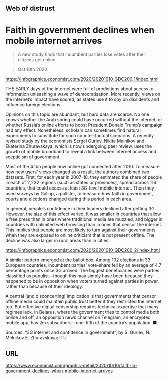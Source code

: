 ## Web of distrust

# Faith in government declines when mobile internet arrives

> A new study finds that incumbent parties lose votes after their citizens get online

> Oct 10th 2020



https://infographics.economist.com/2020/20201010_GDC200_1/index.html

THE EARLY days of the internet were full of predictions about access to information unleashing a wave of democratisation. More recently, views on the internet’s impact have soured, as states use it to spy on dissidents and influence foreign elections.

Opinions on this topic are abundant, but hard data are scarce. No one knows whether the Arab spring could have occurred without the internet, or whether Russia’s online efforts to boost President Donald Trump’s campaign had any effect. Nonetheless, scholars can sometimes find natural experiments to substitute for such counter-factual scenarios. A recently revised study by the economists Sergei Guriev, Nikita Melnikov and Ekaterina Zhuravskaya, which is now undergoing peer review, uses the growth of mobile broadband to reveal a link between internet access and scepticism of government.

Most of the 4.1bn people now online got connected after 2010. To measure how new users’ views changed as a result, the authors combined two datasets. First, for each year in 2007-18, they estimated the share of people in each of 2,232 regions (such as states or provinces), spread across 116 countries, that could access at least 3G-level mobile internet. Then they used surveys by Gallup, a pollster, to measure how faith in government, courts and elections changed during this period in each area.

In general, people’s confidence in their leaders declined after getting 3G. However, the size of this effect varied. It was smaller in countries that allow a free press than in ones where traditional media are muzzled, and bigger in countries with unlimited web browsing than in ones that censor the internet. This implies that people are most likely to turn against their governments when they are exposed to online criticism that is not present offline. The decline was also larger in rural areas than in cities.



https://infographics.economist.com/2020/20201010_GDC200_2/index.html

A similar pattern emerged at the ballot box. Among 102 elections in 33 European countries, incumbent parties’ vote-share fell by an average of 4.7 percentage points once 3G arrived. The biggest beneficiaries were parties classified as populist—though this may simply have been because they happened to be in opposition when voters turned against parties in power, rather than because of their ideology.

A central (and disconcerting) implication is that governments that censor offline media could maintain public trust better if they restricted the internet too. But effective digital censorship requires technical expertise that many regimes lack. In Belarus, where the government tries to control media both online and off, an opposition news channel on Telegram, an encrypted mobile app, has 2m subscribers—one-fifth of the country’s population. ■

Sources: “3G internet and confidence in government”, by S. Guriev, N. Melnikov E. Zhuravskaya; ITU



## URL

https://www.economist.com/graphic-detail/2020/10/10/faith-in-government-declines-when-mobile-internet-arrives

